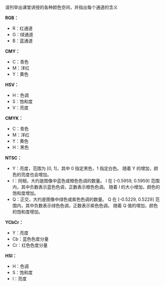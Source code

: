 请列举出课堂讲授的各种颜色空间，并指出每个通道的含义



**RGB：**

-   R：红通道
-   G：绿通道
-   B：蓝通道



**CMY：**

-   C：青色
-   M：洋红
-   Y：黄色



**HSV：**

-   H：色调
-   S：饱和度
-   V：亮度



**CMYK：**

-   C：青色
-   M：洋红
-   Y：黄色
-   H：黑色



**NTSC：**

-   Y：亮度，范围为 [0, 1]，其中 0 指定黑色，1 指定白色。 随着 Y 的增加，颜色的亮度也会增加。
-   I：同相，大约是图像中蓝色或橙色色调的数量。 I 在 [-0.5959, 0.5959] 范围内，其中负数表示蓝色色调，正数表示橙色色调。 随着 I 的大小增加，颜色的饱和度增加。
-   Q：正交，大约是图像中绿色或紫色色调的数量。 Q 在 [-0.5229, 0.5229] 范围内，其中负数表示绿色色调，正数表示紫色色调。 随着 Q 值的增加，颜色的饱和度增加。



**YCbCr：**

-   Y：亮度
-   Cb：蓝色色度分量
-   Cr：红色色度分量



**HSI：**

-   H：色调
-   S：饱和度
-   I：亮度

